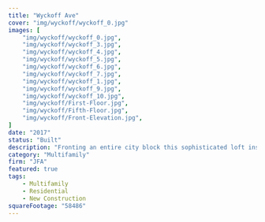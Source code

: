 ```yaml
---
title: "Wyckoff Ave"
cover: "img/wyckoff/wyckoff_0.jpg"
images: [
    "img/wyckoff/wyckoff_0.jpg",
    "img/wyckoff/wyckoff_3.jpg",
    "img/wyckoff/wyckoff_4.jpg",
    "img/wyckoff/wyckoff_5.jpg",
    "img/wyckoff/wyckoff_6.jpg",
    "img/wyckoff/wyckoff_7.jpg",
    "img/wyckoff/wyckoff_1.jpg",
    "img/wyckoff/wyckoff_9.jpg",
    "img/wyckoff/wyckoff_10.jpg",
    "img/wyckoff/First-Floor.jpg",
    "img/wyckoff/Fifth-Floor.jpg",
    "img/wyckoff/Front-Elevation.jpg",
]
date: "2017"
status: "Built"
description: "Fronting an entire city block this sophisticated loft inspired building reflects the industrial past. The modular facade indicates the repetition of the duplexed units behind. The building contains a total of 54 dwelling units plus generous amenity space including a gym and resident lounge."
category: "Multifamily"
firm: "JFA"
featured: true
tags: 
    - Multifamily 
    - Residential 
    - New Construction 
squareFootage: "58486"
---
```


